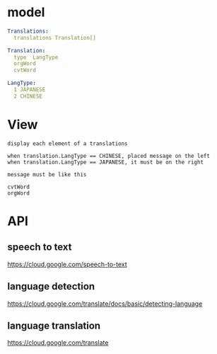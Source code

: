 # model

```yaml
Translations:
  translations Translation[]

Translation:
  type  LangType
  orgWord
  cvtWord

LangType:
  1 JAPANESE
  2 CHINESE
```

# View
```
display each element of a translations

when translation.LangType == CHINESE, placed message on the left
when translation.LangType == JAPANESE, it must be on the right

message must be like this

cvtWord
orgWord
```

# API

## speech to text
https://cloud.google.com/speech-to-text


## language detection
https://cloud.google.com/translate/docs/basic/detecting-language

## language translation
https://cloud.google.com/translate